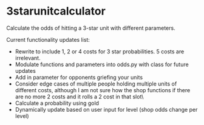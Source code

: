 # 3starunitcalculator
Calculate the odds of hitting a 3-star unit with different parameters.

Current functionality updates list:
 - Rewrite to include 1, 2 or 4 costs for 3 star probabilities. 5 costs are irrelevant.
 - Modulate functions and parameters into odds.py with class for future updates
 - Add in parameter for opponents griefing your units
 - Consider edge cases of multiple people holding multiple units of different costs, although I am not sure how the shop functions if there are no more 2 costs and it rolls a 2 cost in that slot\
 - Calculate a probability using gold
 - Dynamically update based on user input for level (shop odds change per level)
   
